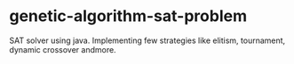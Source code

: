 # genetic-algorithm-sat-problem
SAT solver using java. Implementing few strategies like elitism, tournament, dynamic crossover andmore.
